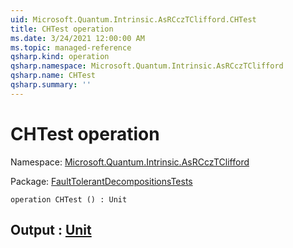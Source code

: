 ```yaml
---
uid: Microsoft.Quantum.Intrinsic.AsRCczTClifford.CHTest
title: CHTest operation
ms.date: 3/24/2021 12:00:00 AM
ms.topic: managed-reference
qsharp.kind: operation
qsharp.namespace: Microsoft.Quantum.Intrinsic.AsRCczTClifford
qsharp.name: CHTest
qsharp.summary: ''
---
```


# CHTest operation

Namespace: [Microsoft.Quantum.Intrinsic.AsRCczTClifford](xref:Microsoft.Quantum.Intrinsic.AsRCczTClifford)

Package: [FaultTolerantDecompositionsTests](https://nuget.org/packages/FaultTolerantDecompositionsTests)




```qsharp
operation CHTest () : Unit
```


## Output : [Unit](xref:microsoft.quantum.lang-ref.unit)

